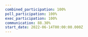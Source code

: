 ```yaml
---
combined_participation: 100%
poll_participation: 100%
exec_participation: 100%
communication: 88.30%
start_date: 2022-06-14T00:00:00.000Z
---
```

